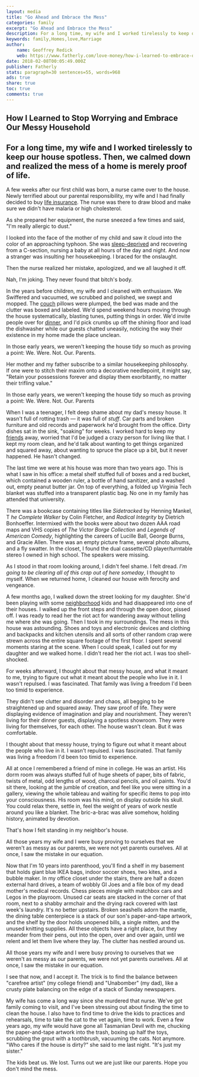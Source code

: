 ```yaml
---
layout: media
title: "Go Ahead and Embrace the Mess"
categories: family
excerpt: "Go Ahead and Embrace the Mess"
description: For a long time, my wife and I worked tirelessly to keep our house spotless. Then, we calmed down and realized the mess of a home is merely proof of life.
keywords: family,Homes,love,Marriage
author:
    name: Geoffrey Redick
    web: https://www.fatherly.com/love-money/how-i-learned-to-embrace-our-messy-household/
date: 2018-02-08T00:05:49.000Z
publisher: Fatherly
stats: paragraph=30 sentences=55, words=968
ads: true
share: true
toc: true
comments: true
---
```

## How I Learned to Stop Worrying and Embrace Our Messy Household

## For a long time, my wife and I worked tirelessly to keep our house spotless. Then, we calmed down and realized the mess of a home is merely proof of life.

A few weeks after our first child was born, a nurse came over to the house. Newly terrified about our parental responsibility, my wife and I had finally decided to buy [life insurance](https://www.fatherly.com/love-money/finances/a-new-parents-guide-to-life-insurance/). The nurse was there to draw blood and make sure we didn't have malaria or high cholesterol.

As she prepared her equipment, the nurse sneezed a few times and said, "I'm really allergic to dust."

I looked into the face of the mother of my child and saw it cloud into the color of an approaching typhoon. She was [sleep-deprived](https://www.fatherly.com/love-money/relationships/could-a-sleep-divorce-save-your-marriage/) and recovering from a C-section, nursing a baby at all hours of the day and night. And now a stranger was insulting her housekeeping. I braced for the onslaught.

Then the nurse realized her mistake, apologized, and we all laughed it off.

Nah, I'm joking. They never found that bitch's body.

In the years before children, my wife and I cleaned with enthusiasm. We Swiffered and vacuumed, we scrubbed and polished, we swept and mopped. The [couch](https://www.fatherly.com/love-money/relationships/new-home-and-my-old-couch/) pillows were plumped, the bed was made and the clutter was boxed and labeled. We'd spend weekend hours moving through the house systematically, blasting tunes, putting things in order. We'd invite people over for [dinner](https://www.fatherly.com/health-science/nutrition/how-dads-got-in-the-kitchen-and-good-at-cooking/), and I'd pick crumbs up off the shining floor and load the dishwasher while our guests chatted uneasily, noticing the way their existence in my home made the place unclean.

In those early years, we weren't keeping the house tidy so much as proving a point: We. Were. Not. Our. Parents.

Her mother and my father subscribe to a similar housekeeping philosophy. If one were to stitch their maxim onto a decorative needlepoint, it might say, "Retain your possessions forever and display them exorbitantly, no matter their trifling value."

In those early years, we weren't keeping the house tidy so much as proving a point: We. Were. Not. Our. Parents

When I was a teenager, I felt deep shame about my dad's messy house. It wasn't full of rotting trash — it was full of _stuff_. Car parts and broken furniture and old records and paperwork he'd brought from the office. Dirty dishes sat in the sink, "soaking" for weeks. I worked hard to keep my [friends](https://www.fatherly.com/love-money/relationships/lets-hear-super-chill-dad-friend/) away, worried that I'd be judged a crazy person for living like that. I kept my room clean, and he'd talk about wanting to get things organized and squared away, about wanting to spruce the place up a bit, but it never happened. He hasn't changed.

The last time we were at his house was more than two years ago. This is what I saw in his office: a metal shelf stuffed full of boxes and a red bucket, which contained a wooden ruler, a bottle of hand sanitizer, and a washed out, empty peanut butter jar. On top of everything, a folded up Virginia Tech blanket was stuffed into a transparent plastic bag. No one in my family has attended that university.

There was a bookcase containing titles like _Sidetracked_ by Henning Mankel, T _he Complete Walker_ by Colin Fletcher, and _Radical Integrity_ by Dietrich Bonhoeffer. Intermixed with the books were about two dozen AAA road maps and VHS copies of _The Victor Borge Collection_ and _Legends of American Comedy_, highlighting the careers of Lucille Ball, George Burns, and Gracie Allen. There was an empty picture frame, several photo albums, and a fly swatter. In the closet, I found the dual cassette/CD player/turntable stereo I owned in high school. The speakers were missing.

As I stood in that room looking around, I didn't feel shame. I felt dread. _I'm going to be clearing all of this crap out of here someday_, I thought to myself. When we returned home, I cleaned our house with ferocity and vengeance.

A few months ago, I walked down the street looking for my daughter. She'd been playing with some [neighborhood](https://www.fatherly.com/love-money/relationships/moving-to-the-suburbs-neighbor-types/) kids and had disappeared into one of their houses. I walked up the front steps and through the open door, pissed off. I was ready to read her the riot act for wandering away without telling me where she was going. Then I took in my surroundings. The mess in this house was astounding. Shoes and toys and electronic devices and clothing and backpacks and kitchen utensils and all sorts of other random crap were strewn across the entire square footage of the first floor. I spent several moments staring at the scene. When I could speak, I called out for my daughter and we walked home. I didn't read her the riot act. I was too shell-shocked.

For weeks afterward, I thought about that messy house, and what it meant to me, trying to figure out what it meant about the people who live in it. I wasn't repulsed. I was fascinated. That family was living a freedom I'd been too timid to experience.

They didn't see clutter and disorder and chaos, all begging to be straightened up and squared away. They saw proof of life. They were displaying evidence of imagination and play and nourishment. They weren't living for their dinner guests, displaying a spotless showroom. They were living for themselves, for each other. The house wasn't clean. But it was comfortable.

I thought about that messy house, trying to figure out what it meant about the people who live in it. I wasn't repulsed. I was fascinated. That family was living a freedom I'd been too timid to experience.

All at once I remembered a friend of mine in college. He was an artist. His dorm room was always stuffed full of huge sheets of paper, bits of fabric, twists of metal, odd lengths of wood, charcoal pencils, and oil paints. You'd sit there, looking at the jumble of creation, and feel like you were sitting in a gallery, viewing the whole tableau and waiting for specific items to pop into your consciousness. His room was his mind, on display outside his skull. You could relax there, settle in, feel the weight of years of work nestle around you like a blanket. The bric-a-brac was alive somehow, holding history, animated by devotion.

That's how I felt standing in my neighbor's house.

All those years my wife and I were busy proving to ourselves that we weren't as messy as our parents, we were not yet parents ourselves. All at once, I saw the mistake in our equation.

Now that I'm 10 years into parenthood, you'll find a shelf in my basement that holds giant blue IKEA bags, indoor soccer shoes, two kites, and a bubble maker. In my office closet under the stairs, there are half a dozen external hard drives, a team of wobbly GI Joes and a file box of my dead mother's medical records. Chess pieces mingle with matchbox cars and Legos in the playroom. Unused car seats are stacked in the corner of that room, next to a shabby armchair and the drying rack covered with last week's laundry. It's no better upstairs. Broken seashells adorn the mantle, the dining table centerpiece is a stack of our son's paper-and-tape artwork, and the shelf by the door holds unopened bills, a single mitten, and the unused knitting supplies. All these objects have a right place, but they meander from their pens, out into the open, over and over again, until we relent and let them live where they lay. The clutter has nestled around us.

All those years my wife and I were busy proving to ourselves that we weren't as messy as our parents, we were not yet parents ourselves. All at once, I saw the mistake in our equation.

I see that now, and I accept it. The trick is to find the balance between "carefree artist" (my college friend) and "Unabomber" (my dad), like a crusty plate balancing on the edge of a stack of Sunday newspapers.

My wife has come a long way since she murdered that nurse. We've got family coming to visit, and I've been stressing out about finding the time to clean the house. I also have to find time to drive the kids to practices and rehearsals, time to take the cat to the vet again, time to work. Even a few years ago, my wife would have gone all Tasmanian Devil with me, chucking the paper-and-tape artwork into the trash, boxing up half the toys, scrubbing the grout with a toothbrush, vacuuming the cats. Not anymore. "Who cares if the house is dirty?" she said to me last night. "It's just my sister."

The kids beat us. We lost. Turns out we are just like our parents. Hope you don't mind the mess.
